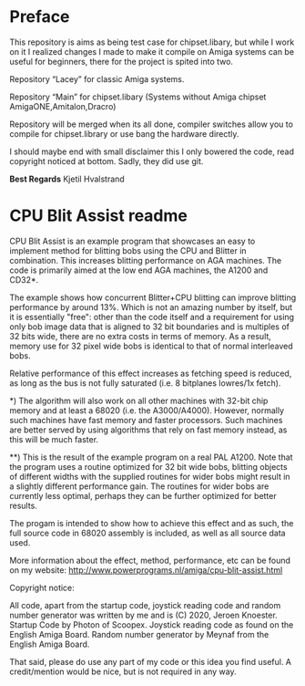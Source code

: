 # Preface

This repository is aims as being test case for chipset.libary, but while I work on it I realized changes I made to make it compile on Amiga systems can be useful for beginners, there for the project is spited into two.

Repository “Lacey” for classic Amiga systems.

Repository “Main” for chipset.libary (Systems without Amiga chipset AmigaONE,Amitalon,Dracro)

Repository will be merged when its all done, compiler switches allow 
you to compile for chipset.library or use bang the hardware directly.

I should maybe end with small disclaimer this I only bowered the code, read copyright noticed at bottom. Sadly, they did use git.

**Best Regards**
Kjetil Hvalstrand

# CPU Blit Assist readme

CPU Blit Assist is an example program that showcases an easy to implement
method for blitting bobs using the CPU and Blitter in combination. This
increases blitting performance on AGA machines. The code is primarily aimed 
at the low end AGA machines, the A1200 and CD32*.

The example shows how concurrent Blitter+CPU blitting can improve blitting
performance by around 13%. Which is not an amazing number by itself, but it
is essentially "free": other than the code itself and a requirement for using
only bob image data that is aligned to 32 bit boundaries and is multiples of
32 bits wide, there are no extra costs in terms of memory. As a result, 
memory use for 32 pixel wide bobs is identical to that of normal interleaved
bobs.

Relative performance of this effect increases as fetching speed is reduced, 
as long as the bus is not fully saturated (i.e. 8 bitplanes lowres/1x fetch).

*) The algorithm will also work on all other machines with 32-bit chip memory
   and at least a 68020 (i.e. the A3000/A4000). However, normally such 
   machines have fast memory and faster processors. Such machines are better
   served by using algorithms that rely on fast memory instead, as this will 
   be much faster.

**) This is the result of the example program on a real PAL A1200. Note that
    the program uses a routine optimized for 32 bit wide bobs, blitting 
    objects of different widths with the supplied routines for wider bobs 
    might result in a slightly different performance gain. The routines for 
    wider bobs are currently less optimal, perhaps they can be further 
    optimized for better results.

The progam is intended to show how to achieve this effect and as such, the 
full source code in 68020 assembly is included, as well as all source data 
used.


More information about the effect, method, performance, etc can be found on 
my website: http://www.powerprograms.nl/amiga/cpu-blit-assist.html

Copyright notice:

All code, apart from the startup code, joystick reading code and random 
number generator was written by me and is (C) 2020, Jeroen Knoester. Startup
Code by Photon of Scoopex. Joystick reading code as found on the English 
Amiga Board. Random number generator by Meynaf from the English Amiga Board.


That said, please do use any part of my code or this idea you find useful. A
credit/mention would be nice, but is not required in any way.
